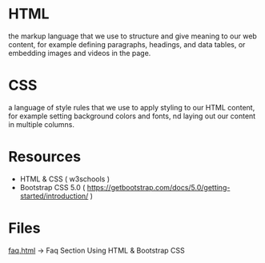 # HTML

the markup language that we use to structure and give meaning
to our web content, for example defining paragraphs, headings, and data tables,
or embedding images and videos in the page.

# CSS

a language of style rules that we use to apply styling 
to our HTML content, for example setting background colors and fonts, 
nd laying out our content in multiple columns.

# Resources

* HTML & CSS ( w3schools )
* Bootstrap CSS 5.0 ( https://getbootstrap.com/docs/5.0/getting-started/introduction/ )

# Files

[faq.html](https://nipa-kuetcse.github.io/FAQ_Section) -> Faq Section Using HTML & Bootstrap CSS

